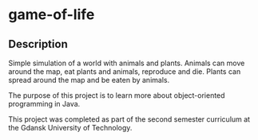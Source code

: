 # game-of-life

## Description
Simple simulation of a world with animals and plants. Animals can move around the map, eat plants and animals, reproduce and die. Plants can spread around the map and be eaten by animals.

The purpose of this project is to learn more about object-oriented programming in Java.

This project was completed as part of the second semester curriculum at the Gdansk University of Technology.
